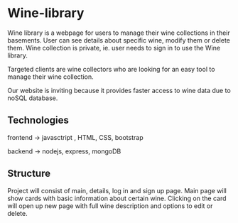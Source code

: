 # Wine-library

Wine library is a webpage for users to manage their wine collections in their basements. 
User can see details about specific wine, modify them or delete them. Wine collection is private, ie. user needs to sign in to use the Wine library.

Targeted clients are wine collectors who are looking for an easy tool to manage their wine collection.

Our website is inviting because it provides faster access to wine data due to noSQL database.   

## Technologies

frontend -> javasctript , HTML, CSS, bootstrap

backend -> nodejs, express, mongoDB

## Structure

Project will consist of main, details, log in and sign up page. Main page will show cards with basic information about certain wine. Clicking on the card will open up new page with full wine description and options to edit or delete.  